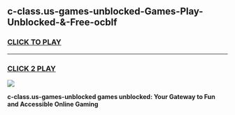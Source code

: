
## c-class.us-games-unblocked-Games-Play-Unblocked-&-Free-ocblf
<h3>
<a href="https://premium76.site?title=c-class.us-games-unblocked&ref=24A">CLICK TO PLAY</a></h3>
<hr>

<h3>
<a href="https://premium76.site?title=c-class.us-games-unblocked&ref=24A">CLICK 2 PLAY</a>
  
</h3>

<a href="https://premium76.site?title=c-class.us-games-unblocked&ref=24A"><img src="https://clearcache.store/games.png"></a>


**c-class.us-games-unblocked games unblocked: Your Gateway to Fun and Accessible Online Gaming**
